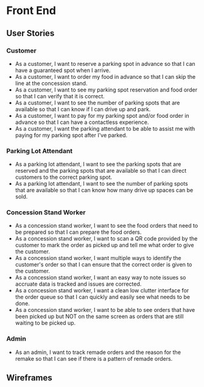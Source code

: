 # Front End

## User Stories

### Customer
- As a customer, I want to reserve a parking spot in advance so that I can have a guaranteed spot when I arrive.
- As a customer, I want to order my food in advance so that I can skip the line at the concession stand.
- As a customer, I want to see my parking spot reservation and food order so that I can verify that it is correct.
- As a customer, I want to see the number of parking spots that are available so that I can know if I can drive up and park.
- As a customer, I want to pay for my parking spot and/or food order in advance so that I can have a contactless experience.
- As a customer, I want the parking attendant to be able to assist me with paying for my parking spot after I've parked.

### Parking Lot Attendant
- As a parking lot attendant, I want to see the parking spots that are reserved and the parking spots that are available so that I can direct customers to the correct parking spot.
- As a parking lot attendant, I want to see the number of parking spots that are available so that I can know how many drive up spaces can be sold.

### Concession Stand Worker
- As a concession stand worker, I want to see the food orders that need to be prepared so that I can prepare the food orders.
- As a concession stand worker, I want to scan a QR code provided by the customer to mark the order as picked up and tell me what order to give the customer.
- As a concession stand worker, I want multiple ways to identify the customer's order so that I can ensure that the correct order is given to the customer.
- As a concession stand worker, I want an easy way to note issues so accruate data is tracked and issues are corrected.
- As a concession stand worker, I want a clean low clutter interface for the order queue so that I can quickly and easily see what needs to be done.
- As a concession stand worker, I want to be able to see orders that have been picked up but NOT on the same screen as orders that are still waiting to be picked up.

### Admin
- As an admin, I want to track remade orders and the reason for the remake so that I can see if there is a pattern of remade orders.



## Wireframes
